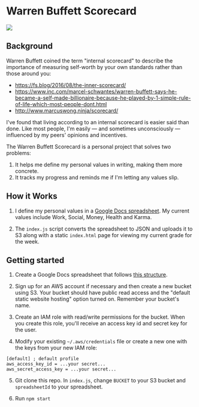 # Warren Buffett Scorecard

![](https://fortunedotcom.files.wordpress.com/2016/08/warren-buffett-2015.jpg)

## Background

Warren Buffett coined the term "internal scorecard" to describe the importance of measuring self-worth by your own standards rather than those around you:

- https://fs.blog/2016/08/the-inner-scorecard/
- https://www.inc.com/marcel-schwantes/warren-buffett-says-he-became-a-self-made-billionaire-because-he-played-by-1-simple-rule-of-life-which-most-people-dont.html
- http://www.marcuswong.ninja/scorecard/

I've found that living according to an internal scorecard is easier said than done. Like most people, I'm easily — and sometimes unconsciously — influenced by my peers' opinions and incentives.

The Warren Buffett Scorecard is a personal project that solves two problems:

1. It helps me define my personal values in writing, making them more concrete.
2. It tracks my progress and reminds me if I'm letting any values slip.

## How it Works

1. I define my personal values in a [Google Docs spreadsheet](https://docs.google.com/spreadsheets/d/1Mf45Cc0E-FYtWfNFYXn4C3v8N_2grr_qCpInfx8-34c/edit?usp=sharing). My current values include Work, Social, Money, Health and Karma.

2. The `index.js` script converts the spreadsheet to JSON and uploads it to S3 along with a static `index.html` page for viewing my current grade for the week.

## Getting started

1. Create a Google Docs spreadsheet that follows [this structure](https://docs.google.com/spreadsheets/d/1Mf45Cc0E-FYtWfNFYXn4C3v8N_2grr_qCpInfx8-34c/edit?usp=sharing).

2. Sign up for an AWS account if necessary and then create a new bucket using S3. Your bucket should have public read access and the "default static website hosting" option turned on. Remember your bucket's name.

3. Create an IAM role with read/write permissions for the bucket. When you create this role, you'll receive an access key id and secret key for the user.

4. Modify your existing `~/.aws/credentials` file or create a new one with the keys from your new IAM role:

```
[default] ; default profile
aws_access_key_id = ...your secret...
aws_secret_access_key = ...your secret...
```

5. Git clone this repo. In `index.js`, change `BUCKET` to your S3 bucket and `spreadsheetId` to your spreadsheet.

6. Run `npm start`
